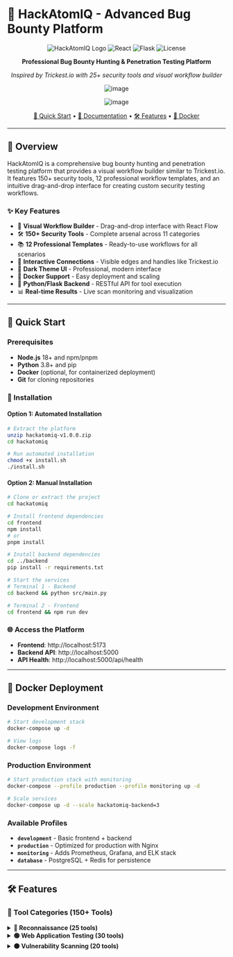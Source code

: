 # 🎯 HackAtomIQ - Advanced Bug Bounty Platform

<div align="center">

![HackAtomIQ Logo](https://img.shields.io/badge/HackAtomIQ-v1.0.0-cyan?style=for-the-badge&logo=security&logoColor=white)
![React](https://img.shields.io/badge/React-18.2.0-61DAFB?style=for-the-badge&logo=react&logoColor=black)
![Flask](https://img.shields.io/badge/Flask-2.3.3-000000?style=for-the-badge&logo=flask&logoColor=white)
![License](https://img.shields.io/badge/License-MIT-green?style=for-the-badge)

**Professional Bug Bounty Hunting & Penetration Testing Platform**

*Inspired by Trickest.io with 25+ security tools and visual workflow builder*


![image](https://github.com/user-attachments/assets/bf94fd3d-bce3-4f04-abe1-9bae8d080351)

![image](https://github.com/user-attachments/assets/7cc82a4e-97fe-4a05-bff2-fae3473adefb)



[🚀 Quick Start](#-quick-start) • [📖 Documentation](#-documentation) • [🛠️ Features](#-features) • [🐳 Docker](#-docker-deployment)

</div>

---

## 🌟 Overview

HackAtomIQ is a comprehensive bug bounty hunting and penetration testing platform that provides a visual workflow builder similar to Trickest.io. It features 150+ security tools, 12 professional workflow templates, and an intuitive drag-and-drop interface for creating custom security testing workflows.

### ✨ Key Features

- 🎨 **Visual Workflow Builder** - Drag-and-drop interface with React Flow
- 🛠️ **150+ Security Tools** - Complete arsenal across 11 categories
- 📚 **12 Professional Templates** - Ready-to-use workflows for all scenarios
- 🔗 **Interactive Connections** - Visible edges and handles like Trickest.io
- 🌙 **Dark Theme UI** - Professional, modern interface
- 🐳 **Docker Support** - Easy deployment and scaling
- 🔧 **Python/Flask Backend** - RESTful API for tool execution
- 📊 **Real-time Results** - Live scan monitoring and visualization

---

## 🚀 Quick Start

### Prerequisites

- **Node.js** 18+ and npm/pnpm
- **Python** 3.8+ and pip
- **Docker** (optional, for containerized deployment)
- **Git** for cloning repositories

### 🔧 Installation

#### Option 1: Automated Installation

```bash
# Extract the platform
unzip hackatomiq-v1.0.0.zip
cd hackatomiq

# Run automated installation
chmod +x install.sh
./install.sh
```

#### Option 2: Manual Installation

```bash
# Clone or extract the project
cd hackatomiq

# Install frontend dependencies
cd frontend
npm install
# or
pnpm install

# Install backend dependencies
cd ../backend
pip install -r requirements.txt

# Start the services
# Terminal 1 - Backend
cd backend && python src/main.py

# Terminal 2 - Frontend
cd frontend && npm run dev
```

### 🌐 Access the Platform

- **Frontend**: http://localhost:5173
- **Backend API**: http://localhost:5000
- **API Health**: http://localhost:5000/api/health

---

## 🐳 Docker Deployment

### Development Environment

```bash
# Start development stack
docker-compose up -d

# View logs
docker-compose logs -f
```

### Production Environment

```bash
# Start production stack with monitoring
docker-compose --profile production --profile monitoring up -d

# Scale services
docker-compose up -d --scale hackatomiq-backend=3
```

### Available Profiles

- **`development`** - Basic frontend + backend
- **`production`** - Optimized for production with Nginx
- **`monitoring`** - Adds Prometheus, Grafana, and ELK stack
- **`database`** - PostgreSQL + Redis for persistence

---

## 🛠️ Features

### 🎯 Tool Categories (150+ Tools)

<details>
<summary><strong>🔵 Reconnaissance (25 tools)</strong></summary>

- **Subdomain Discovery**: Subfinder, Amass, JSubfinder, Chaos, Assetfinder
- **Network Scanning**: Nmap, Masscan, RustScan, Naabu, Zmap, Smap
- **DNS Enumeration**: DNSrecon, DNSx, Fierce, DNSMap, MassDNS
- **OSINT**: theHarvester, Recon-ng, Shodan, Censys, SpiderFoot
- **CRAWLING**: Katana, Hakrawler, Photon, Gospider
- **Web Discovery**: HTTPx, Aquatone, EyeWitness, Gowitness, WebScreenshot

</details>

<details>
<summary><strong>🟢 Web Application Testing (30 tools)</strong></summary>

- **Directory Fuzzing**: Gobuster, ffuf, Wfuzz, DirSearch, Feroxbuster
- **Web Scanners**: Nikto, WhatWeb, wafw00f, WPScan, JoomScan
- **Crawlers**: HakRawler, Cariddi, GAU, Waybackurls, Katana
- **Parameter Discovery**: Arjun, ParamSpider, x8, ParamMiner
- **XSS Testing**: XSStrike, Dalfox, XSS Hunter, DOM XSS Scanner
- **SQL Injection**: SQLmap, NoSQLMap, Commix, jSQL Injection
- **CSRF Testing**: XSRFProbe, CSRFTester, CSRF Scanner

</details>

<details>
<summary><strong>🟠 Vulnerability Scanning (20 tools)</strong></summary>

- **Multi-purpose**: Nuclei, Dalfox, XSStrike, XSRFprobe
- **Web Specific**: Nikto, W3AF, OWASP ZAP, Arachni, Skipfish
- **Network**: Nmap NSE, Vulners
- **Specialized**: WPScan, JoomScan, DroopeScan, CMSmap, BlindElephant


<details>
<summary><strong>🔷 OSINT & Intelligence (20 tools)</strong></summary>

- **Social Media**: Sherlock, Social Mapper, Twint, InstagramOSINT
- **Email**: theHarvester, Hunter.io, EmailHarvester, h8mail
- **GitHub**: GitDorker, TruffleHog, GitLeaks, GitRob, Gitrob
- **Domain Intelligence**: Amass, Assetfinder, Subfinder, CSPRecon, Certificate Transparency
- **People Search**: BBoT, SpiderFoot, Recon-ng, OSINT Framework

</details>

<details>
<summary><strong>☁️ Cloud Security (12 tools)</strong></summary>

- **Multi-Cloud**: ScoutSuite, Prowler, CloudSploit, CloudMapper
- **AWS**: AWS CLI, Pacu, WeirdAAL, CloudGoat
- **Azure**: AzureHound, MicroBurst, PowerZure
- **GCP**: GCP Scanner, Cloud Asset Inventory

</details>
<details>
<summary><strong>🔐 Secrets & Credentials (10 tools)</strong></summary>

- **Git Secrets**: TruffleHog, GitLeaks, GitRob, Repo Supervisor
- **File Analysis**: SecretFinder, LinkFinder, JSParser, Retire.js
- **Credential Stuffing**: Hydra, Medusa, Patator, Crowbar

</details>

<details>
<summary><strong>🛠️ Utilities & Workflow (15 tools)</strong></summary>

- **Input/Output**: File Input, URL Input, Target List, Output Formatter
- **Data Processing**: Filter, Merge, Sort, Deduplicate, Transform
- **Reporting**: Report Generator, PDF Export, JSON Export, CSV Export
- **Notification**: Slack, Discord, Email, Webhook, SMS

</details>

### 📚 Professional Workflow Templates

1. **🟢 Basic Web Application Scan** (Beginner, 30 min)
   - Subfinder → HTTPx → Nuclei → Output
   - Perfect for beginners learning web security

2. **🔴 Advanced Reconnaissance Workflow** (Advanced, 90 min)
   - Multi-tool subdomain discovery and validation
   - Comprehensive asset discovery and enumeration

3. **🟡 Parameter Discovery & XSS Testing** (Advanced, 75 min)
   - GAU/HakRawler → Arjun → XSStrike/Dalfox → Output
   - Specialized for parameter-based vulnerabilities

4. **🔵 GitHub Secrets & Leaks Scanner** (Intermediate, 45 min)
   - GitHub Search → GitDorker → TruffleHog → SecretFinder
   - OSINT-focused secret discovery

5. **🟠 JavaScript Analysis & Endpoint Discovery** (Intermediate, 60 min)
   - JSubfinder → Cariddi → SecretFinder → HTTPx
   - JavaScript-focused security testing

6. **🟣 CSRF & Authentication Bypass Testing** (Advanced, 55 min)
   - HTTPx → XSRFProbe → Arjun → Burp Suite
   - Authentication security assessment

7. **⚫ ProjectDiscovery Full Suite Workflow** (Expert, 120 min)
   - Complete PD toolkit integration
   - Professional-grade comprehensive testing

8. **☁️ Cloud Security Assessment** (Advanced, 75 min)
   - Multi-cloud security evaluation
   - AWS, Azure, GCP coverage

9. **📱 Mobile Application Security Testing** (Advanced, 80 min)
   - Comprehensive mobile app analysis
   - Android and iOS coverage

10. **🔗 API Security Testing** (Intermediate, 50 min)
    - REST and GraphQL API testing
    - Parameter discovery and vulnerability assessment

11. **🌐 Network Discovery & Enumeration** (Intermediate, 45 min)
    - Network-focused security assessment
    - Port scanning and service enumeration

12. **💉 SQL Injection Testing Workflow** (Advanced, 35 min)
    - Specialized SQL injection detection
    - Parameter discovery and exploitation

---

## 📁 Project Structure

```
hackatomiq/
├── 📁 frontend/                    # React Frontend Application
│   ├── 📁 public/                  # Static assets
│   ├── 📁 src/
│   │   ├── 📁 components/          # React components
│   │   │   ├── Navigation.jsx      # Main navigation bar
│   │   │   ├── WorkflowBuilder.jsx # Drag-and-drop builder
│   │   │   └── WorkflowLibrary.jsx # Template library
│   │   ├── 📁 pages/               # Page components
│   │   │   ├── HomePage.jsx        # Dashboard home
│   │   │   ├── BuilderPage.jsx     # Workflow builder
│   │   │   ├── ScannerPage.jsx     # Scan management
│   │   │   ├── ResultsPage.jsx     # Results visualization
│   │   │   └── ConfigurationPage.jsx # Settings
│   │   ├── 📁 components/ui/       # UI components (shadcn/ui)
│   │   ├── App.jsx                 # Main app component
│   │   └── main.jsx               # Entry point
│   ├── package.json               # Frontend dependencies
│   ├── vite.config.js            # Vite configuration
│   └── tailwind.config.js        # Tailwind CSS config
├── 📁 backend/                     # Python Flask Backend
│   ├── 📁 src/
│   │   ├── main.py                # Flask application entry
│   │   ├── 📁 routes/             # API route handlers
│   │   │   ├── tools.py           # Tools API endpoints
│   │   │   ├── workflows.py       # Workflows API
│   │   │   ├── scans.py          # Scan management API
│   │   │   └── user.py           # User management
│   │   ├── 📁 models/             # Database models
│   │   │   └── user.py           # User model
│   │   └── 📁 database/          # Database files
│   ├── requirements.txt          # Python dependencies
│   └── 📁 venv/                  # Virtual environment
├── 📁 docker/                     # Docker configuration
│   ├── Dockerfile.frontend       # Frontend container
│   ├── Dockerfile.backend        # Backend container
│   └── nginx.conf                # Nginx configuration
├── docker-compose.yml            # Docker Compose setup
├── install.sh                    # Automated installation script
├── README.md                     # This documentation
└── 📁 docs/                      # Additional documentation
    ├── API.md                    # API documentation
    ├── DEPLOYMENT.md             # Deployment guide
    └── CONTRIBUTING.md           # Contribution guidelines
```

---

## 🔧 Configuration

### Environment Variables

Create `.env` files for configuration:

**Frontend (.env)**
```bash
VITE_API_URL=http://localhost:5000
VITE_APP_NAME=HackAtomIQ
VITE_VERSION=1.0.0
```

**Backend (.env)**
```bash
FLASK_ENV=development
SECRET_KEY=your-secret-key-here
DATABASE_URL=sqlite:///hackatomiq.db
REDIS_URL=redis://localhost:6379
```

### Tool Installation

The platform supports automatic installation of security tools:

```bash
# Install specific tools via API
curl -X POST http://localhost:5000/api/tools/install/jsubfinder
curl -X POST http://localhost:5000/api/tools/install/xsstrike
curl -X POST http://localhost:5000/api/tools/install/hakrawler
```

---

## 📊 API Documentation

### Tools API

```bash
# Get available tools
GET /api/tools

# Execute a tool
POST /api/tools/{tool_id}/execute
{
  "target": "example.com",
  "options": {"timeout": 300}
}

# Get execution status
GET /api/tools/executions/{execution_id}
```

### Workflows API

```bash
# Get all workflows
GET /api/workflows

# Save workflow
POST /api/workflows
{
  "title": "My Custom Workflow",
  "nodes": [...],
  "edges": [...]
}

# Execute workflow
POST /api/workflows/{workflow_id}/execute
```

### Scans API

```bash
# Create scan
POST /api/scans
{
  "target": "example.com",
  "scan_type": "comprehensive"
}

# Get scan results
GET /api/scans/{scan_id}/results
```

---

## 🚀 Deployment

### Production Deployment

```bash
# Build frontend for production
cd frontend && npm run build

# Copy build to backend static folder
cp -r dist/* ../backend/src/static/

# Start production server
cd ../backend && python src/main.py
```

### Docker Production

```bash
# Production deployment with monitoring
docker-compose --profile production --profile monitoring up -d

# Scale backend services
docker-compose up -d --scale hackatomiq-backend=3

# View service status
docker-compose ps
```

### Kubernetes Deployment

```bash
# Apply Kubernetes manifests
kubectl apply -f k8s/

# Check deployment status
kubectl get pods -l app=hackatomiq
```

---

## 🔒 Security Considerations

### Tool Execution Security

- All tool executions run in isolated containers
- Input validation and sanitization
- Resource limits and timeouts
- Audit logging for all operations

### API Security

- JWT authentication for API access
- Rate limiting on all endpoints
- Input validation and CORS protection
- Secure secret management

### Data Protection

- Encrypted data storage
- Secure communication (HTTPS/TLS)
- Regular security updates
- Vulnerability scanning

---

## 🤝 Contributing

We welcome contributions! Please see [CONTRIBUTING.md](docs/CONTRIBUTING.md) for guidelines.

### Development Setup

```bash
# Fork and clone the repository
git clone https://github.com/yourusername/hackatomiq.git

# Create feature branch
git checkout -b feature/amazing-feature

# Make changes and commit
git commit -m "Add amazing feature"

# Push and create pull request
git push origin feature/amazing-feature
```

---

## 📄 License

This project is licensed under the MIT License - see the [LICENSE](LICENSE) file for details.

---

## 🙏 Acknowledgments

- **Trickest.io** - Inspiration for the visual workflow builder
- **ProjectDiscovery** - Amazing security tools and community
- **OWASP** - Security testing methodologies
- **Kali Linux** - Comprehensive security tool collection
- **React Flow** - Excellent workflow visualization library

---

## 📞 Support

- 📧 **Email**: support@hackatomiq.com
- 💬 **Discord**: [HackAtomIQ Community](https://discord.gg/hackatomiq)
- 🐛 **Issues**: [GitHub Issues](https://github.com/hackatomiq/hackatomiq/issues)
- 📖 **Documentation**: [docs.hackatomiq.com](https://docs.hackatomiq.com)

---

<div align="center">

**⭐ Star this repository if you find it useful!**

Made with ❤️ by the HackAtomIQ Team

</div>

